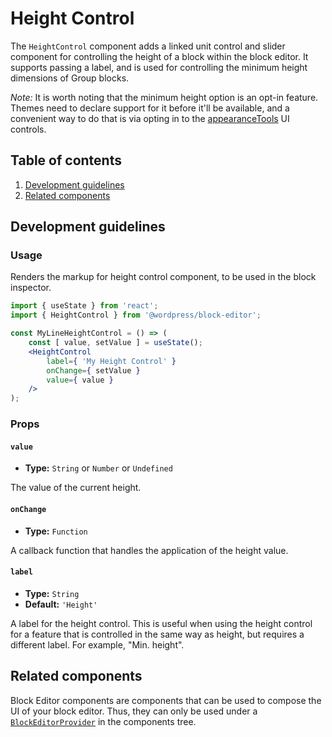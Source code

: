 # Height Control

The `HeightControl` component adds a linked unit control and slider component for controlling the height of a block within the block editor. It supports passing a label, and is used for controlling the minimum height dimensions of Group blocks.

_Note:_ It is worth noting that the minimum height option is an opt-in feature. Themes need to declare support for it before it'll be available, and a convenient way to do that is via opting in to the [appearanceTools](/docs/how-to-guides/themes/theme-json/#opt-in-into-ui-controls) UI controls.

## Table of contents

1. [Development guidelines](#development-guidelines)
2. [Related components](#related-components)

## Development guidelines

### Usage

Renders the markup for height control component, to be used in the block inspector.

```jsx
import { useState } from 'react';
import { HeightControl } from '@wordpress/block-editor';

const MyLineHeightControl = () => (
	const [ value, setValue ] = useState();
	<HeightControl
		label={ 'My Height Control' }
		onChange={ setValue }
		value={ value }
	/>
);
```

### Props

#### `value`

-   **Type:** `String` or `Number` or `Undefined`

The value of the current height.

#### `onChange`

-   **Type:** `Function`

A callback function that handles the application of the height value.

#### `label`

-   **Type:** `String`
-   **Default:** `'Height'`

A label for the height control. This is useful when using the height control for a feature that is controlled in the same way as height, but requires a different label. For example, "Min. height".

## Related components

Block Editor components are components that can be used to compose the UI of your block editor. Thus, they can only be used under a [`BlockEditorProvider`](https://github.com/WordPress/gutenberg/blob/HEAD/packages/block-editor/src/components/provider/README.md) in the components tree.
